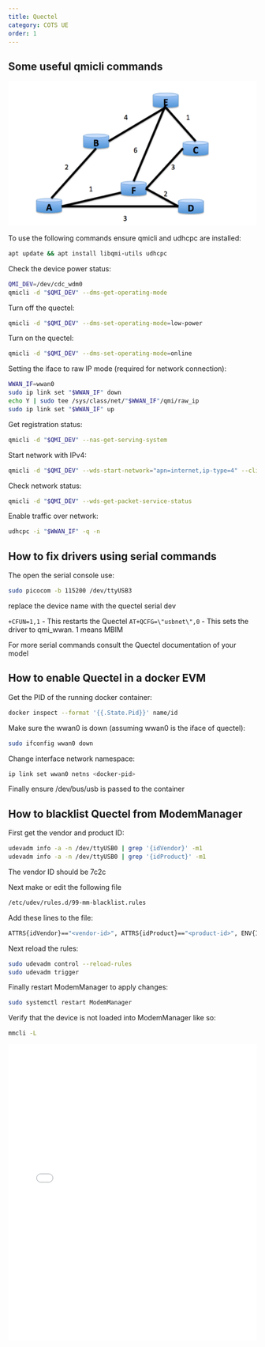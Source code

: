 ```yaml
---
title: Quectel
category: COTS UE
order: 1
---
```


## Some useful qmicli commands

![Some graph](../../20250402_13h49m54s_grim.png)

To use the following commands ensure qmicli and udhcpc are installed:

```bash
apt update && apt install libqmi-utils udhcpc
```

Check the device power status:

```bash
QMI_DEV=/dev/cdc_wdm0
qmicli -d "$QMI_DEV" --dms-get-operating-mode
```

Turn off the quectel:

```bash
qmicli -d "$QMI_DEV" --dms-set-operating-mode=low-power
```

Turn on the quectel:

```bash
qmicli -d "$QMI_DEV" --dms-set-operating-mode=online
```

Setting the iface to raw IP mode (required for network connection):

```bash
WWAN_IF=wwan0
sudo ip link set "$WWAN_IF" down
echo Y | sudo tee /sys/class/net/"$WWAN_IF"/qmi/raw_ip
sudo ip link set "$WWAN_IF" up
```

Get registration status:

```bash
qmicli -d "$QMI_DEV" --nas-get-serving-system
```

Start network with IPv4:

```bash
qmicli -d "$QMI_DEV" --wds-start-network="apn=internet,ip-type=4" --client-no-release-cid
```

Check network status:

```bash
qmicli -d "$QMI_DEV" --wds-get-packet-service-status
```

Enable traffic over network:

```bash
udhcpc -i "$WWAN_IF" -q -n
```

## How to fix drivers using serial commands

The open the serial console use:

```bash
sudo picocom -b 115200 /dev/ttyUSB3
```

replace the device name with the quectel serial dev

`+CFUN=1,1` - This restarts the Quectel
`AT+QCFG=\"usbnet\",0` - This sets the driver to qmi_wwan. 1 means MBIM

For more serial commands consult the Quectel documentation of your model

## How to enable Quectel in a docker EVM

Get the PID of the running docker container:

```bash
docker inspect --format '{{.State.Pid}}' name/id
```

Make sure the wwan0 is down (assuming wwan0 is the iface of quectel):

```bash
sudo ifconfig wwan0 down
```

Change interface network namespace:

```bash
ip link set wwan0 netns <docker-pid>
```

Finally ensure /dev/bus/usb is passed to the container

## How to blacklist Quectel from ModemManager

First get the vendor and product ID:

```bash
udevadm info -a -n /dev/ttyUSB0 | grep '{idVendor}' -m1
udevadm info -a -n /dev/ttyUSB0 | grep '{idProduct}' -m1
```

The vendor ID should be 7c2c

Next make or edit the following file

```bash
/etc/udev/rules.d/99-mm-blacklist.rules
```

Add these lines to the file:

```bash
ATTRS{idVendor}=="<vendor-id>", ATTRS{idProduct}=="<product-id>", ENV{ID_MM_DEVICE_IGNORE}="1"
```

Next reload the rules:

```bash
sudo udevadm control --reload-rules
sudo udevadm trigger
```

Finally restart ModemManager to apply changes:

```bash
sudo systemctl restart ModemManager
```

Verify that the device is not loaded into ModemManager like so:

```bash
mmcli -L
```

<embed src="../../file.pdf" type="application/pdf" width="100%" height="600px" />
